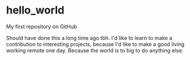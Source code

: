 # hello_world
My first repository on GitHub

Should have done this a long time ago tbh.
I'd like to learn to make a contribution to interesting projects, because I'd like to make a good living working remote one day. Because the world is to big to do anything else.
